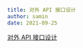 ```yaml
title: 对外 API 接口设计
author: samin
date: 2021-09-25
```

[对外 API 接口设计](https://gaudy-feels-700.notion.site/API-bfbfd9a242c64a8f9b7102d22f348f59)